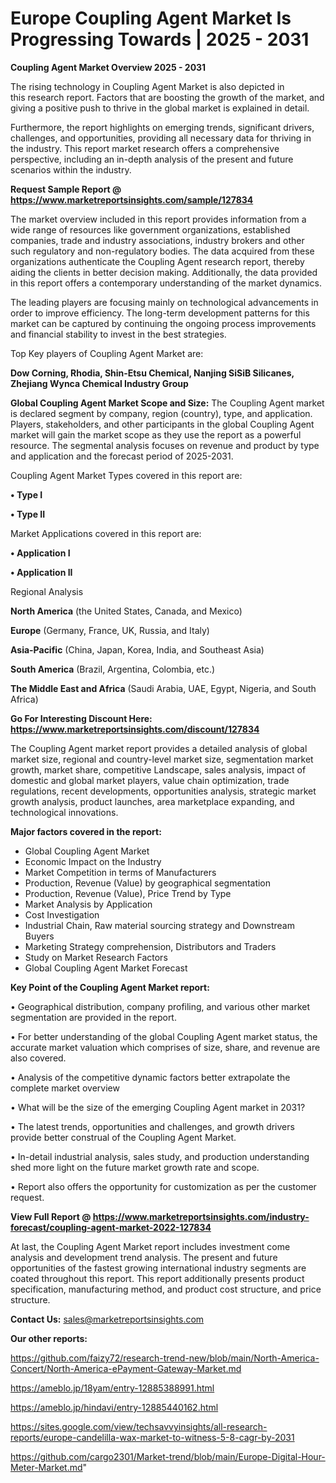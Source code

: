 # Europe Coupling Agent Market Is Progressing Towards | 2025 - 2031

<Strong> Coupling Agent Market Overview 2025 - 2031</strong>

The rising technology in Coupling Agent Market is also depicted in this research report. Factors that are boosting the growth of the market, and giving a positive push to thrive in the global market is explained in detail.

Furthermore, the report highlights on emerging trends, significant drivers, challenges, and opportunities, providing all necessary data for thriving in the industry. This report market research offers a comprehensive perspective, including an in-depth analysis of the present and future scenarios within the industry.

<strong>Request Sample Report @ <a href=https://www.marketreportsinsights.com/sample/127834>https://www.marketreportsinsights.com/sample/127834</a></strong>

The market overview included in this report provides information from a wide range of resources like government organizations, established companies, trade and industry associations, industry brokers and other such regulatory and non-regulatory bodies. The data acquired from these organizations authenticate the Coupling Agent research report, thereby aiding the clients in better decision making. Additionally, the data provided in this report offers a contemporary understanding of the market dynamics.

The leading players are focusing mainly on technological advancements in order to improve efficiency. The long-term development patterns for this market can be captured by continuing the ongoing process improvements and financial stability to invest in the best strategies.

Top Key players of Coupling Agent Market are:

<strong>Dow Corning, Rhodia, Shin-Etsu Chemical, Nanjing SiSiB Silicanes, Zhejiang Wynca Chemical Industry Group</strong>

<strong><b>Global Coupling Agent Market Scope and Size:</b></strong>
The Coupling Agent market is declared segment by company, region (country), type, and application. Players, stakeholders, and other participants in the global Coupling Agent market will gain the market scope as they use the report as a powerful resource. The segmental analysis focuses on revenue and product by type and application and the forecast period of 2025-2031.

Coupling Agent Market Types covered in this report are:

<strong>• Type I

• Type II</strong>

Market Applications covered in this report are:

<strong>• Application I

• Application II</strong> 

Regional Analysis

<strong>North America</strong> (the United States, Canada, and Mexico)

<strong>Europe</strong> (Germany, France, UK, Russia, and Italy)

<strong>Asia-Pacific</strong> (China, Japan, Korea, India, and Southeast Asia)

<strong>South America</strong> (Brazil, Argentina, Colombia, etc.)

<strong>The Middle East and Africa</strong> (Saudi Arabia, UAE, Egypt, Nigeria, and South Africa)

<strong>Go For Interesting Discount Here: <a href=https://www.marketreportsinsights.com/discount/127834>https://www.marketreportsinsights.com/discount/127834</a></strong>

The Coupling Agent market report provides a detailed analysis of global market size, regional and country-level market size, segmentation market growth, market share, competitive Landscape, sales analysis, impact of domestic and global market players, value chain optimization, trade regulations, recent developments, opportunities analysis, strategic market growth analysis, product launches, area marketplace expanding, and technological innovations.

<strong><b>Major factors covered in the report:</b></strong>
<ul>
  <li>Global Coupling Agent Market </li>
  <li>Economic Impact on the Industry</li>
  <li>Market Competition in terms of Manufacturers</li>
  <li>Production, Revenue (Value) by geographical segmentation</li>
  <li>Production, Revenue (Value), Price Trend by Type</li>
  <li>Market Analysis by Application</li>
  <li>Cost Investigation</li>
  <li>Industrial Chain, Raw material sourcing strategy and Downstream Buyers</li>
  <li>Marketing Strategy comprehension, Distributors and Traders</li>
  <li>Study on Market Research Factors</li>
  <li>Global Coupling Agent Market Forecast</li>
</ul>

<strong><b>Key Point of the Coupling Agent Market report:</b></strong>

• Geographical distribution, company profiling, and various other market segmentation are provided in the report.

• For better understanding of the global Coupling Agent market status, the accurate market valuation which comprises of size, share, and revenue are also covered.

• Analysis of the competitive dynamic factors better extrapolate the complete market overview

• What will be the size of the emerging Coupling Agent market in 2031?

• The latest trends, opportunities and challenges, and growth drivers provide better construal of the Coupling Agent Market.

• In-detail industrial analysis, sales study, and production understanding shed more light on the future market growth rate and scope.

• Report also offers the opportunity for customization as per the customer request.

<strong><b>View Full Report @ <a href=https://www.marketreportsinsights.com/industry-forecast/coupling-agent-market-2022-127834>https://www.marketreportsinsights.com/industry-forecast/coupling-agent-market-2022-127834</a></b></strong>


At last, the Coupling Agent Market report includes investment come analysis and development trend analysis. The present and future opportunities of the fastest growing international industry segments are coated throughout this report. This report additionally presents product specification, manufacturing method, and product cost structure, and price structure.

<strong>Contact Us:</strong>
sales@marketreportsinsights.com

<strong>Our other reports:</strong>

<a href=https://github.com/faizy72/research-trend-new/blob/main/North-America-Concert/North-America-ePayment-Gateway-Market.md>https://github.com/faizy72/research-trend-new/blob/main/North-America-Concert/North-America-ePayment-Gateway-Market.md</a>

<a href=https://ameblo.jp/18yam/entry-12885388991.html>https://ameblo.jp/18yam/entry-12885388991.html</a>

<a href=https://ameblo.jp/hindavi/entry-12885440162.html>https://ameblo.jp/hindavi/entry-12885440162.html</a>

<a href=https://sites.google.com/view/techsavvyinsights/all-research-reports/europe-candelilla-wax-market-to-witness-5-8-cagr-by-2031>https://sites.google.com/view/techsavvyinsights/all-research-reports/europe-candelilla-wax-market-to-witness-5-8-cagr-by-2031</a>

<a href=https://github.com/cargo2301/Market-trend/blob/main/Europe-Digital-Hour-Meter-Market.md>https://github.com/cargo2301/Market-trend/blob/main/Europe-Digital-Hour-Meter-Market.md</a>"
